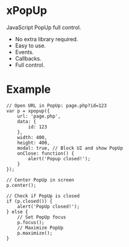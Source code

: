 xPopUp
======

JavaScript PopUp full control.

- No extra library required.
- Easy to use.
- Events.
- Callbacks.
- Full control.

Example
=======

    // Open URL in PopUp: page.php?id=123
    var p = xpopup({
        url: 'page.php',
        data: {
            id: 123
        },
        width: 400,
        height: 400,
        modal: true, // Block UI and show PopUp
        onClose: function() {
            alert('Popup closed!');
        }
    });
    
    // Center PopUp in screen
    p.center();
    
    // Check if PopUp is closed
    if (p.closed()) {
        alert('PopUp closed!');
    } else {
        // Set PopUp focus
        p.focus();
        // Maximize PopUp
        p.maximize();
    }
